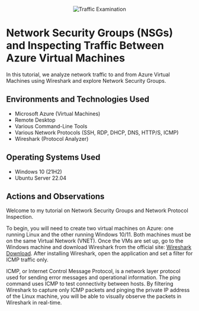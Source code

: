<p align="center">
<img src="https://i.imgur.com/Ua7udoS.png" alt="Traffic Examination"/>
</p>

<h1>Network Security Groups (NSGs) and Inspecting Traffic Between Azure Virtual Machines</h1>
In this tutorial, we analyze network traffic to and from Azure Virtual Machines using Wireshark and explore Network Security Groups. <br />




<h2>Environments and Technologies Used</h2>

- Microsoft Azure (Virtual Machines)
- Remote Desktop
- Various Command-Line Tools
- Various Network Protocols (SSH, RDP, DHCP, DNS, HTTP/S, ICMP)
- Wireshark (Protocol Analyzer)

<h2>Operating Systems Used </h2>

- Windows 10 (21H2)
- Ubuntu Server 22.04

<h2>Actions and Observations</h2>

<p>
</p>
<p>
Welcome to my tutorial on Network Security Groups and Network Protocol Inspection.

To begin, you will need to create two virtual machines on Azure: one running Linux and the other running Windows 10/11. Both machines must be on the same Virtual Network (VNET). Once the VMs are set up, go to the Windows machine and download Wireshark from the official site: [Wireshark Download](https://www.wireshark.org/download.html). After installing Wireshark, open the application and set a filter for ICMP traffic only.

ICMP, or Internet Control Message Protocol, is a network layer protocol used for sending error messages and operational information. The ping command uses ICMP to test connectivity between hosts. By filtering Wireshark to capture only ICMP packets and pinging the private IP address of the Linux machine, you will be able to visually observe the packets in Wireshark in real-time.
</p>
<br />
<p>

</p>

